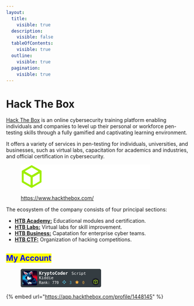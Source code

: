 ```yaml
---
layout:
  title:
    visible: true
  description:
    visible: false
  tableOfContents:
    visible: true
  outline:
    visible: true
  pagination:
    visible: true
---
```


# Hack The Box

[Hack The Box](https://www.hackthebox.com/) is an online cybersecurity training platform enabling individuals and companies to level up their personal or workforce pen-testing skills through a fully gamified and captivating learning environment.

It offers a variety of services in pen-testing for individuals, universities, and businesses, such as virtual labs, capacitation for academics and industries, and official certification in cybersecurity.

<figure><img src="../../.gitbook/assets/logo-htb.svg" alt=""><figcaption><p><a href="https://www.hackthebox.com/">https://www.hackthebox.com/</a></p></figcaption></figure>

The ecosystem of the company consists of four principal sections:

* [**HTB Academy:**](https://academy.hackthebox.com/) Educational modules and certification.
* [**HTB Labs:**](https://app.hackthebox.com/login?redirect=%2Fhome)  Virtual labs for skill improvement.
* [**HTB Business:**](https://www.hackthebox.com/business/contact-us) Capatation for enterprise cyber teams.
* [**HTB CTF:**](https://ctf.hackthebox.com/) Organization of hacking competitions.

## <mark style="color:blue;">My Account</mark>

<figure><img src="../../.gitbook/assets/image (4) (1).png" alt=""><figcaption></figcaption></figure>

{% embed url="https://app.hackthebox.com/profile/1448145" %}
